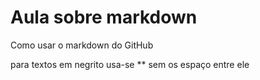 # Aula sobre markdown
 Como usar o markdown do GitHub

para textos em negrito usa-se ** sem os espaço entre ele